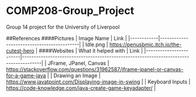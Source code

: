 # COMP208-Group_Project
Group 14 project for the University of Liverpool

##References
####Pictures
| Image Name | Link                                      |
|------------|-------------------------------------------|
| Idle.png   | https://penusbmic.itch.io/the-cutest-hero |
####Websites
| What it helped with    | Link                                                                                 |
|------------------------|--------------------------------------------------------------------------------------|
| JFrame, JPanel, Canvas | https://stackoverflow.com/questions/31962587/jframe-jpanel-or-canvas-for-a-game-java |
| Drawing an Image       | https://www.javatpoint.com/Displaying-image-in-swing                                 |
| Keyboard Inputs        | https://code-knowledge.com/java-create-game-keyadapter/                              |
